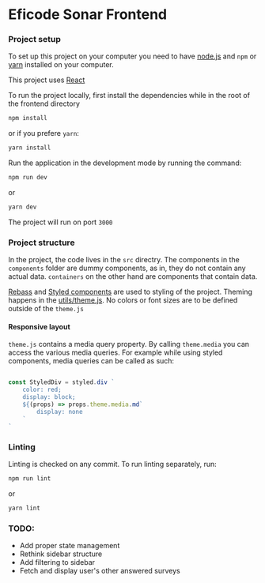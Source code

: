 # Eficode Sonar Frontend

### Project setup

To set up this project on your computer you need to have [node.js](https://nodejs.org/) and `npm` or [yarn](https://yarnpkg.com/) installed on your computer.

This project uses [React](https://reactjs.org/)

To run the project locally, first install the dependencies while in the root of the frontend directory

```sh
npm install
```

or if you prefere `yarn`:

```sh
yarn install
```

Run the application in the development mode by running the command:

```sh
npm run dev
```

or

```sh
yarn dev
```

The project will run on port `3000`

### Project structure

In the project, the code lives in the `src` directry. The components in the `components` folder are dummy components, as in, they do not contain any actual data. `containers` on the other hand are components that contain data.

[Rebass](https://rebassjs.org/) and [Styled components](https://styled-components.com/) are used to styling of the project. Theming happens in the
[utils/theme.js](./src/utils). No colors or font sizes are to be defined outside of the `theme.js`

#### Responsive layout

`theme.js` contains a media query property. By calling `theme.media` you can access the various media queries. For example while using styled components, media queries can be called as such:

```js

const StyledDiv = styled.div `
    color: red;
    display: block;
    ${(props) => props.theme.media.md`
        display: none
    `
`
```

### Linting

Linting is checked on any commit. To run linting separately, run:

```sh
npm run lint
```

or

```sh
yarn lint
```

### TODO:

- Add proper state management
- Rethink sidebar structure
- Add filtering to sidebar
- Fetch and display user's other answered surveys

